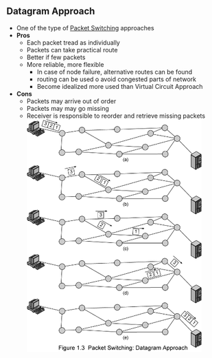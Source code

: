 ## Datagram Approach
- One of the type of [Packet Switching](Packet%20Switching.md) approaches
- **Pros**
    - Each packet tread as individually
    - Packets can take practical route
    - Better if few packets
    - More reliable, more flexible
        - In case of node failure, alternative routes can be found
        - routing can be used o avoid congested parts of network
        - Become idealized more used than Virtual Circuit Approach
- **Cons**
    - Packets may arrive out of order
    - Packets may may go missing 
    - Receiver is responsible to reorder and retrieve  missing packets
![](Attachments/datagram.png)

